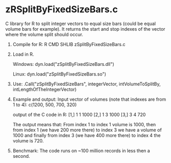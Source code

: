 # zRSplitByFixedSizeBars.c
C library for R to split integer vectors to equal size bars (could be equal volume bars for example). 
It returns the start and stop indexes of the vector where the volume split should occur.

1. Compile for R:
	R CMD SHLIB zSplitByFixedSizeBars.c

2. Load in R.
		
	Windows:
		dyn.load("zSplitByFixedSizeBars.dll")

	Linux:
		dyn.load("zSplitByFixedSizeBars.so")

3. Use:
	.Call("zSplitByFixedSizeBars", integerVector, intVolumeToSplitBy, intLengthOfTheIntegerVector)

4. Example and output:
	Input vector of volumes (note that indexes are from 1 to 4): 
	c(1200, 500, 700, 320)


	output of the C code in R:
	[1,]    1    1 1000
	[2,]    1    3 1000
	[3,]    3    4  720

	The output means that:
	From index 1 to index 1 volume is 1000, then from index 1 (we have 200 more there) to index 3 
	we have a volume of 1000 and finally from index 3 (we have 400 more there) to index 4 the volume is 720.

5. Benchmark:
	The code runs on ~100 million records in less then a second.
